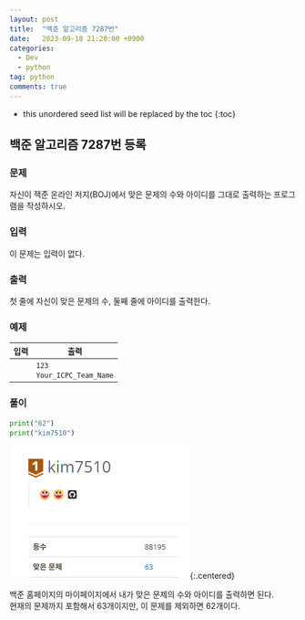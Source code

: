 ```yaml
---
layout: post
title:  "백준 알고리즘 7287번"
date:   2023-09-18 21:20:00 +0900
categories: 
  - Dev
  - python
tag: python
comments: true
---
```


* this unordered seed list will be replaced by the toc
{:toc}

## 백준 알고리즘 7287번 등록

### 문제

자신이 잭준 온라인 저지(BOJ)에서 맞은 문제의 수와 아이디를 그대로 출력하는 프로그램을 작성하시오.

### 입력

이 문제는 입력이 없다.

### 출력

첫 줄에 자신이 맞은 문제의 수, 둘째 줄에 아이디를 출력한다.

### 예제

| 입력 | 출력 |
| --- | --- |
|  | `123` <br/> `Your_ICPC_Team_Name` |

### 풀이

```py
print("62")
print("kim7510")
```

![백준 맞은 문제의 수, 아이디](../../assets/img/python/baekjoon_7287.png){:.centered}

백준 홈페이지의 마이페이지에서 내가 맞은 문제의 수와 아이디를 출력하면 된다.  
현재의 문제까지 포함해서 63개이지만, 이 문제를 제외하면 62개이다.